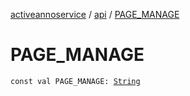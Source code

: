 [activeannoservice](../index.md) / [api](index.md) / [PAGE_MANAGE](./-p-a-g-e_-m-a-n-a-g-e.md)

# PAGE_MANAGE

`const val PAGE_MANAGE: `[`String`](https://kotlinlang.org/api/latest/jvm/stdlib/kotlin/-string/index.html)